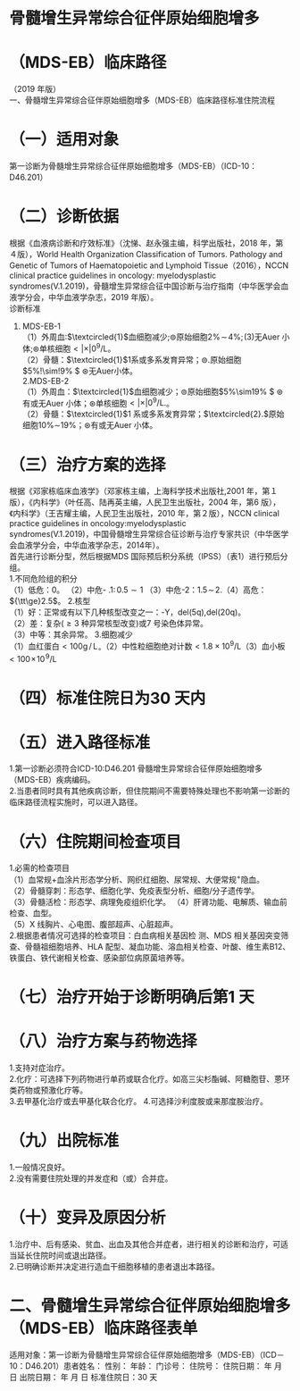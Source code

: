 # 骨髓增生异常综合征伴原始细胞增多  
# （MDS-EB）临床路径  
（2019 年版）  
一、骨髓增生异常综合征伴原始细胞增多（MDS-EB）临床路径标准住院流程  
# （一）适用对象  
第一诊断为骨髓增生异常综合征伴原始细胞增多（MDS-EB）（ICD-10：D46.201）  
# （二）诊断依据  
根据《血液病诊断和疗效标准》（沈悌、赵永强主编，科学出版社，2018 年，第４版），World Health Organization Classification of Tumors. Pathology and  Genetic of Tumors of Haematopoietic and Lymphoid  Tissue（2016），NCCN clinical practice guidelines in oncology: myelodysplastic syndromes(V.1.2019)，骨髓增生异常综合征中国诊断与治疗指南（中华医学会血液学分会，中华血液学杂志，2019 年版）。  
诊断标准  
1. MDS-EB-1  
（1）外周血:$\textcircled{1}$血细胞减少;$\circledcirc$原始细胞$2\%\!\sim\!4\%;\!(3)$无Auer 小体;$\circledast$单核细胞$<|\times|0^{9}/\mathsf{L}$。  
（2）骨髓：$\textcircled{1}$1系或多系发育异常；$\circledcirc.$原始细胞$5\%\!\sim\!9\%
$ $\circledast$无Auer小体。  
2.MDS-EB-2  
（1）外周血：$\textcircled{1}$血细胞减少；$\circledcirc$原始细胞$5\%\sim19\%
$ $\circledast$有或无Auer 小体；$\circledast$单核细胞$<|\times|0^{9}/\mathsf{L}.$。  
（2）骨髓：$\textcircled{1}$1 系或多系发育异常；$\textcircled{2}.$原始细胞$10\%\sim$19%；$\circledast$有或无Auer 小体。  
# （三）治疗方案的选择  
根据《邓家栋临床血液学》（邓家栋主编，上海科学技术出版社,2001 年，第１版），《内科学》（叶任高、陆再英主编，人民卫生出版社，2004 年，第6 版），《内科学》（王吉耀主编，人民卫生出版社，2010 年，第２版），NCCN clinical practice  guidelines  in  oncology:myelodysplastic  
syndromes(V.1.2019)，中国骨髓增生异常综合征诊断与治疗专家共识（中华医学会血液学分会，中华血液学杂志，2014年）。  
首先进行诊断分型，然后根据MDS 国际预后积分系统（IPSS）（表1）进行预后分组。  
1.不同危险组的积分  
（1）低危：0。 （2）中危- $.1\colon\,0.5\sim1$ （3）中危-2：$1.5\!\sim\!2.$（4）高危：${\tt\ge}2.5$。 2.核型  
（1）好：正常或有以下几种核型改变之一：-Y，del(5q),del(20q)。  
（2）差：复杂$(\geq3$ 种异常核型改变)或7 号染色体异常。  
（3）中等：其余异常。 3.细胞减少  
（1）血红蛋白$<100\mathsf{g}\,/\,\mathsf{L}_{\circ}$（2）中性粒细胞绝对计数$<1.8\times10^{9}/\mathsf{L}$（3）血小板$<100\!\times\!10^{\!9}/\mathsf{L}$  
# （四）标准住院日为30 天内  
# （五）进入路径标准  
1.第一诊断必须符合ICD-10:D46.201 骨髓增生异常综合征伴原始细胞增多（MDS-EB）疾病编码。  
2.当患者同时具有其他疾病诊断，但住院期间不需要特殊处理也不影响第一诊断的临床路径流程实施时，可以进入路径。  
# （六）住院期间检查项目  
1.必需的检查项目  
（1）血常规$+$血涂片形态学分析、网织红细胞、尿常规、大便常规$^+$隐血。  
（2）骨髓穿刺：形态学、细胞化学、免疫表型分析、细胞/分子遗传学。  
（3）骨髓活检：形态学、病理免疫组织化学。 （4）肝肾功能、电解质、输血前检查、血型。  
（5）X 线胸片、心电图、腹部超声、心脏超声。  
2.根据患者情况可选择的检查项目：白血病相关基因检 测、MDS 相关基因突变筛查、骨髓祖细胞培养、HLA 配型、凝血功能、溶血相关检查、叶酸、维生素B12、铁蛋白、铁代谢相关检查、感染部位病原菌培养等。  
# （七）治疗开始于诊断明确后第1 天  
# （八）治疗方案与药物选择  
1.支持对症治疗。  
2.化疗：可选择下列药物进行单药或联合化疗。如高三尖杉酯碱、阿糖胞苷、蒽环类药物或预激化疗等。  
3.去甲基化治疗或去甲基化联合化疗。  4.可选择沙利度胺或来那度胺治疗。  
# （九）出院标准  
1.一般情况良好。  
2.没有需要住院处理的并发症和（或）合并症。  
# （十）变异及原因分析  
1.治疗中、后有感染、贫血、出血及其他合并症者，进行相关的诊断和治疗，可适当延长住院时间或退出路径。  
2.已明确诊断并决定进行造血干细胞移植的患者退出本路径。  
# 二、骨髓增生异常综合征伴原始细胞增多（MDS-EB）临床路径表单  
适用对象：第一诊断为骨髓增生异常综合征伴原始细胞增多（MDS-EB）（ICD－10：D46.201）患者姓名：          性别：       年龄：       门诊号：       住院号：       住院日期：    年   月   日  出院日期：    年   月   日  标准住院日：30 天  
